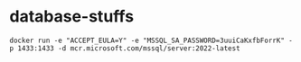 # database-stuffs
```pwsh
docker run -e "ACCEPT_EULA=Y" -e "MSSQL_SA_PASSWORD=3uuiCaKxfbForrK" -p 1433:1433 -d mcr.microsoft.com/mssql/server:2022-latest
```